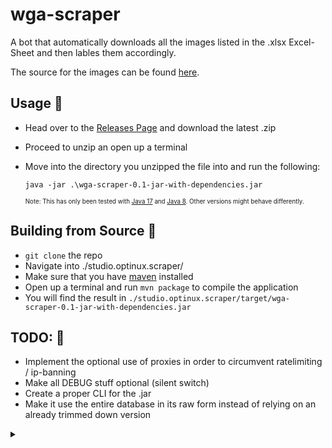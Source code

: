 # wga-scraper

A bot that automatically downloads all the images listed in the .xlsx Excel-Sheet and then lables them accordingly.

The source for the images can be found [here](https://www.wga.hu/).

## Usage 📲

- Head over to the [Releases Page](https://github.com/Optinux/wga-scraper/releases) and download the latest .zip
- Proceed to unzip an open up a terminal
- Move into the directory you unzipped the file into and run the following:

  `java -jar .\wga-scraper-0.1-jar-with-dependencies.jar`

  <sup><sup> Note: This has only been tested with [Java 17](https://adoptium.net/) and [Java 8](https://developer.ibm.com/languages/java/semeru-runtimes/downloads). Other versions might behave differently. <sup><sup>

## Building from Source 🧱

- `git clone` the repo
- Navigate into ./studio.optinux.scraper/
- Make sure that you have [maven](https://maven.apache.org/index.html) installed
- Open up a terminal and run `mvn package` to compile the application
- You will find the result in `./studio.optinux.scraper/target/wga-scraper-0.1-jar-with-dependencies.jar`

## TODO: 📝

- Implement the optional use of proxies in order to circumvent ratelimiting / ip-banning
- Make all DEBUG stuff optional (silent switch)
- Create a proper CLI for the .jar
- Make it use the entire database in its raw form instead of relying on an already trimmed down version

 <details>
    <summary>      
</summary>this somehow took ~8h to do due to me having to pretty much learn 80% of this from scratch lol
 </details>
